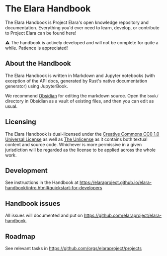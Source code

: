 # The Elara Handbook

The Elara Handbook is Project Elara's open knowledge repository and documentation. Everything you'd ever need to learn, develop, or contribute to Project Elara can be found here!

:warning: The handbook is actively developed and will not be complete for quite a while. Patience is appreciated!

## About the Handbook

The Elara Handbook is written in Markdown and Jupyter notebooks (with exception of the API docs, generated by Rust's native documentation generator) using JupyterBook.

We recommend [Obsidian](https://obsidian.md) for editing the markdown source. Open the `book/` directory in Obsidian as a vault of existing files, and then you can edit as usual.

## Licensing

The Elara Handbook is dual-licensed under the [Creative Commons CC0 1.0 Universal License](https://creativecommons.org/publicdomain/zero/1.0/legalcode.en) as well as [The Unlicense](https://unlicense.org/) as it contains both textual content and source code. Whichever is more permissive in a given jurisdiction will be regarded as the license to be applied across the whole work.

## Development

See instructions in the Handbook at https://elaraproject.github.io/elara-handbook/intro.html#quickstart-for-developers

## Handbook issues

All issues will documented and put on https://github.com/elaraproject/elara-handbook.

## Roadmap

See relevant tasks in https://github.com/orgs/elaraproject/projects
